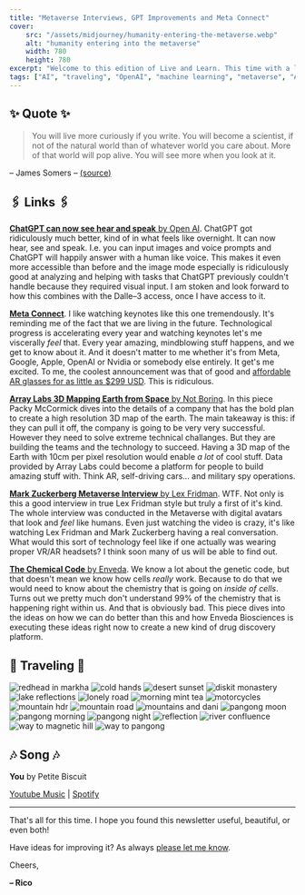 ```yaml
---
title: "Metaverse Interviews, GPT Improvements and Meta Connect"
cover:
    src: "/assets/midjourney/humanity-entering-the-metaverse.webp"
    alt: "humanity entering into the metaverse"
    width: 780
    height: 780
excerpt: "Welcome to this edition of Live and Learn. This time with a lot of updates from Meta about the awesome things they have been building, some mindblowing announcements for ChatGPT, and an amazing podcast interview from my favorite Lex Fridman. As always I hope you enjoy this edition of Live and Learn."
tags: ["AI", "traveling", "OpenAI", "machine learning", "metaverse", "AR", "VR", "Array Labs", "Enveda", "3D maps", "ChatGPT", "multimodal"]
---
```


## ✨ Quote ✨

> You will live more curiously if you write. You will become a scientist, if not of the natural world than of whatever world you care about. More of that world will pop alive. You will see more when you look at it.

– James Somers – [(source)](https://jsomers.net/blog/more-people-should-write)

## 🖇️ Links 🖇️

[**ChatGPT can now see hear and speak** by Open AI](https://openai.com/blog/chatgpt-can-now-see-hear-and-speak). ChatGPT got ridiculously much better, kind of in what feels like overnight. It can now hear, see and speak. I.e. you can input images and voice prompts and ChatGPT will happily answer with a human like voice. This makes it even more accessible than before and the image mode especially is ridiculously good at analyzing and helping with tasks that ChatGPT previously couldn't handle because they required visual input. I am stoken and look forward to how this combines with the Dalle–3 access, once I have access to it.

[**Meta Connect**](https://www.youtube.com/watch?v=-dJu9VyIw64). I like watching keynotes like this one tremendously. It's reminding me of the fact that we are living in the future. Technological progress is accelerating every year and watching keynotes let's me viscerally *feel* that. Every year amazing, mindblowing stuff happens, and we get to know about it. And it doesn't matter to me whether it's from Meta, Google, Apple, OpenAI or Nvidia or somebody else entirely. It get's me excited. To me, the coolest announcement was that of good and [affordable AR glasses for as little as $299 USD](https://www.meta.com/smart-glasses/wayfarer-shiny-black-plano-g15-green/). This is ridiculous.

[**Array Labs 3D Mapping Earth from Space** by Not Boring](https://www.notboring.co/p/array-labs-3d-mapping-earth-from). In this piece Packy McCormick dives into the details of a company that has the bold plan to create a high resolution 3D map of the earth. The main takeaway is this: if they can pull it off, the company is going to be very very successful. However they need to solve extreme technical challanges. But they are building the teams and the technology to succeed. Having a 3D map of the Earth with 10cm per pixel resolution would enable *a lot* of cool stuff. Data provided by Array Labs could become a platform for people to build amazing stuff with. Think AR, self-driving cars... and military spy operations. 

[**Mark Zuckerberg Metaverse Interview** by Lex Fridman](https://www.youtube.com/watch?v=MVYrJJNdrEg). WTF. 
Not only is this a good interview in true Lex Fridman style but truly a first of it's kind. The whole interview was conducted in the Metaverse with digital avatars that look and *feel* like humans. Even just watching the video is crazy, it's like watching Lex Fridman and Mark Zuckerberg having a real conversation. What would this sort of technology feel like if one actually was wearing proper VR/AR headsets? I think soon many of us will be able to find out.

[**The Chemical Code** by Enveda](https://www.enveda.com/posts/the-chemical-code-opportunity). We know a lot about the genetic code, but that doesn't mean we know how cells *really* work. Because to do that we would need to know about the chemistry that is going on *inside of cells*. Turns out we pretty much don't understand 99% of the chemistry that is happening right within us. And that is obviously bad. This piece dives into the ideas on how we can do better than this and how Enveda Biosciences is executing these ideas right now to create a new kind of drug discovery platform. 

## 🌌 Traveling 🌌

![redhead in markha](/assets/newsletter/india-2023/redhead-in-markha.webp) 
![cold hands](/assets/newsletter/india-2023/cold-hands.webp) 
![desert sunset](/assets/newsletter/india-2023/desert-sunset.webp) 
![diskit monastery](/assets/newsletter/india-2023/diskit-monastery.webp) 
![lake reflections](/assets/newsletter/india-2023/lake-reflections.webp) 
![lonely road](/assets/newsletter/india-2023/lonely-road.webp) 
![morning mint tea](/assets/newsletter/india-2023/morning-mint-tea.webp) 
![motorcycles](/assets/newsletter/india-2023/motorcycles.webp) 
![mountain hdr](/assets/newsletter/india-2023/mountain-hdr.webp) 
![mountain road](/assets/newsletter/india-2023/mountain-road.webp) 
![mountains and dani](/assets/newsletter/india-2023/mountains-and-dani.webp) 
![pangong moon](/assets/newsletter/india-2023/pangong-moon.webp) 
![pangong morning](/assets/newsletter/india-2023/pangong-morning.webp) 
![pangong night](/assets/newsletter/india-2023/pangong-night.webp) 
![reflection](/assets/newsletter/india-2023/reflection.webp) 
![river confluence](/assets/newsletter/india-2023/river-confluence.webp) 
![way to magnetic hill](/assets/newsletter/india-2023/way-to-magnetic-hill.webp) 
![way to pangong](/assets/newsletter/india-2023/way-to-pangong.webp)

## 🎶 Song 🎶

**You** by Petite Biscuit 

[Youtube Music](https://music.youtube.com/watch?v=JZOoUbBnyrU) | [Spotify](https://open.spotify.com/track/2LVCQ9leDNbTSih0w9EdK0)

---

That's all for this time. I hope you found this newsletter useful, beautiful, or even both!

Have ideas for improving it? As always [please let me know](https://airtable.com/shro1VeyG4lkNXkx2). 

Cheers,

**– Rico**
